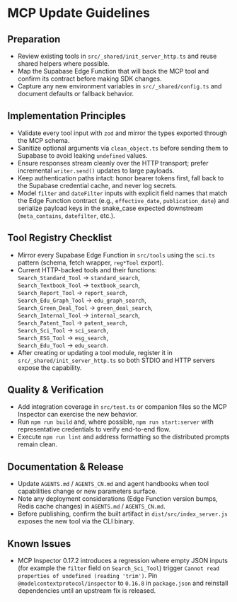 # MCP Update Guidelines

## Preparation
- Review existing tools in `src/_shared/init_server_http.ts` and reuse shared helpers where possible.
- Map the Supabase Edge Function that will back the MCP tool and confirm its contract before making SDK changes.
- Capture any new environment variables in `src/_shared/config.ts` and document defaults or fallback behavior.

## Implementation Principles
- Validate every tool input with `zod` and mirror the types exported through the MCP schema.
- Sanitize optional arguments via `clean_object.ts` before sending them to Supabase to avoid leaking `undefined` values.
- Ensure responses stream cleanly over the HTTP transport; prefer incremental `writer.send()` updates to large payloads.
- Keep authentication paths intact: honor bearer tokens first, fall back to the Supabase credential cache, and never log secrets.
- Model `filter` and `dateFilter` inputs with explicit field names that match the Edge Function contract (e.g., `effective_date`, `publication_date`) and serialize payload keys in the snake_case expected downstream (`meta_contains`, `datefilter`, etc.).

## Tool Registry Checklist
- Mirror every Supabase Edge Function in `src/tools` using the `sci.ts` pattern (schema, fetch wrapper, `reg*Tool` export).
- Current HTTP-backed tools and their functions:\
  `Search_Standard_Tool` → `standard_search`,\
  `Search_Textbook_Tool` → `textbook_search`,\
  `Search_Report_Tool` → `report_search`,\
  `Search_Edu_Graph_Tool` → `edu_graph_search`,\
  `Search_Green_Deal_Tool` → `green_deal_search`,\
  `Search_Internal_Tool` → `internal_search`,\
  `Search_Patent_Tool` → `patent_search`,\
  `Search_Sci_Tool` → `sci_search`,\
  `Search_ESG_Tool` → `esg_search`,\
  `Search_Edu_Tool` → `edu_search`.
- After creating or updating a tool module, register it in `src/_shared/init_server_http.ts` so both STDIO and HTTP servers expose the capability.

## Quality & Verification
- Add integration coverage in `src/test.ts` or companion files so the MCP Inspector can exercise the new behavior.
- Run `npm run build` and, where possible, `npm run start:server` with representative credentials to verify end-to-end flow.
- Execute `npm run lint` and address formatting so the distributed prompts remain clean.

## Documentation & Release
- Update `AGENTS.md` / `AGENTS_CN.md` and agent handbooks when tool capabilities change or new parameters surface.
- Note any deployment considerations (Edge Function version bumps, Redis cache changes) in `AGENTS.md` / `AGENTS_CN.md`.
- Before publishing, confirm the built artifact in `dist/src/index_server.js` exposes the new tool via the CLI binary.

## Known Issues
- MCP Inspector 0.17.2 introduces a regression where empty JSON inputs (for example the `filter` field on `Search_Sci_Tool`) trigger `Cannot read properties of undefined (reading 'trim')`. Pin `@modelcontextprotocol/inspector` to `0.16.8` in `package.json` and reinstall dependencies until an upstream fix is released.
